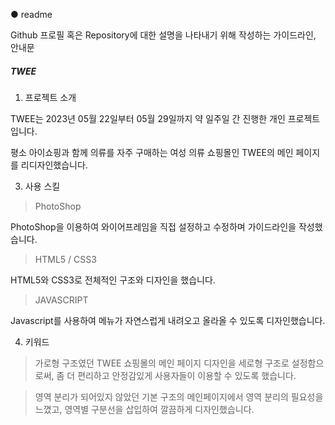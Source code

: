 ● readme

Github 프로필 혹은 Repository에 대한 설명을 나타내기 위해 작성하는 가이드라인, 안내문

##### TWEE

1. 프로젝트 소개
   
TWEE는 2023년 05월 22일부터 05월 29일까지 약 일주일 간 진행한 개인 프로젝트입니다.

평소 아이쇼핑과 함께 의류를 자주 구매하는 여성 의류 쇼핑몰인 TWEE의 메인 페이지를 리디자인했습니다.


3. 사용 스킬
   
> PhotoShop

  PhotoShop을 이용하여 와이어프레임을 직접 설정하고 수정하며 가이드라인을 작성했습니다.
> HTML5 / CSS3

  HTML5와 CSS3로 전체적인 구조와 디자인을 했습니다.
> JAVASCRIPT

  Javascript를 사용하여 메뉴가 자연스럽게 내려오고 올라올 수 있도록 디자인했습니다.

4. 키워드
   
> 가로형 구조였던 TWEE 쇼핑몰의 메인 페이지 디자인을 세로형 구조로 설정함으로써, 좀 더 편리하고 안정감있게 사용자들이 이용할 수 있도록 했습니다.

> 영역 분리가 되어있지 않았던 기본 구조의 메인페이지에서 영역 분리의 필요성을 느꼈고, 영역별 구분선을 삽입하여 깔끔하게 디자인했습니다.
